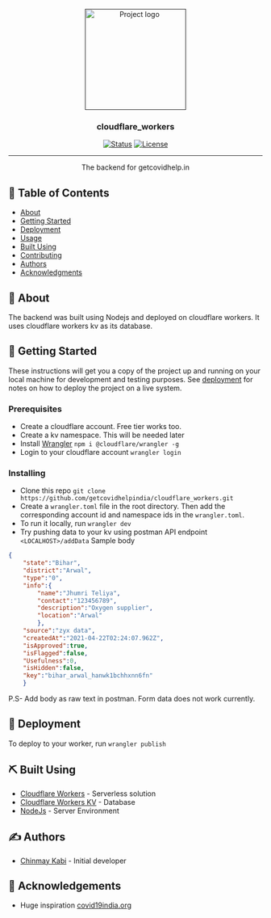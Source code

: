 <p align="center">
  <a href="" rel="noopener">
 <img width=200px height=200px src="https://github.com/getcovidhelpindia/react/blob/main/public/logo_512.png?raw=true" alt="Project logo"></a>
</p>

<h3 align="center">cloudflare_workers</h3>

<div align="center">

[![Status](https://img.shields.io/badge/status-active-success.svg)]()
[![License](https://img.shields.io/badge/license-MIT-blue.svg)](/LICENSE)

</div>

---

<p align="center"> The backend for getcovidhelp.in
    <br> 
</p>



## 📝 Table of Contents

- [About](#about)
- [Getting Started](#getting_started)
- [Deployment](#deployment)
- [Usage](#usage)
- [Built Using](#built_using)
- [Contributing](../CONTRIBUTING.md)
- [Authors](#authors)
- [Acknowledgments](#acknowledgement)

## 🧐 About <a name = "about"></a>

The backend was built using Nodejs and deployed on cloudflare workers. It uses cloudflare workers kv as its database. 

## 🏁 Getting Started <a name = "getting_started"></a>

These instructions will get you a copy of the project up and running on your local machine for development and testing purposes. See [deployment](#deployment) for notes on how to deploy the project on a live system.

### Prerequisites

- Create a cloudflare account. Free tier works too.
- Create a kv namespace. This will be needed later
- Install [Wrangler](https://developers.cloudflare.com/workers/cli-wrangler/install-update)
`npm i @cloudflare/wrangler -g`
- Login to your cloudflare account `wrangler login`


### Installing

- Clone this repo `git clone https://github.com/getcovidhelpindia/cloudflare_workers.git`
- Create a `wrangler.toml` file in the root directory. Then add the corresponding account id and namespace ids in the `wrangler.toml`. 
- To run it locally, run `wrangler dev`
- Try pushing data to your kv using postman
API endpoint ` <LOCALHOST>/addData `
Sample body
``` JSON
{
    "state":"Bihar",
    "district":"Arwal",
    "type":"0",
    "info":{
        "name":"Jhumri Teliya",
        "contact":"123456789",
        "description":"Oxygen supplier",
        "location":"Arwal"
        },
    "source":"zyx data",
    "createdAt":"2021-04-22T02:24:07.962Z",
    "isApproved":true,
    "isFlagged":false,
    "Usefulness":0,
    "isHidden":false,
    "key":"bihar_arwal_hanwk1bchhxnn6fn"
    }
```
P.S- Add body as raw text in postman. Form data does not work currently.


## 🚀 Deployment <a name = "deployment"></a>

To deploy to your worker, run `wrangler publish`

## ⛏️ Built Using <a name = "built_using"></a>

- [Cloudflare Workers](https://workers.cloudflare.com/) - Serverless solution
- [Cloudflare Workers KV](https://www.cloudflare.com/en-gb/products/workers-kv/) - Database
- [NodeJs](https://nodejs.org/en/) - Server Environment

## ✍️ Authors <a name = "authors"></a>

- [Chinmay Kabi](https://github.com/Chinmay-KB) - Initial developer


## 🎉 Acknowledgements <a name = "acknowledgement"></a>

- Huge inspiration [covid19india.org](covid19india.org)

